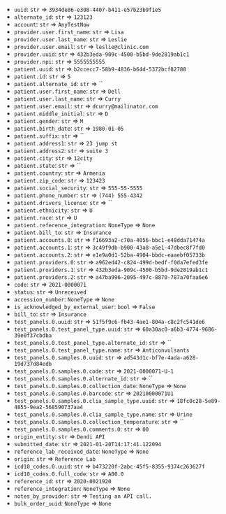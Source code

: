 * `uuid`: `str` => `3934de86-e308-4407-b411-e57b23b9f1e5` 
* `alternate_id`: `str` => `123123` 
* `account`: `str` => `AnyTestNow` 
* `provider.user.first_name`: `str` => `Lisa` 
* `provider.user.last_name`: `str` => `Leslie` 
* `provider.user.email`: `str` => `leslie@clinic.com` 
* `provider.uuid`: `str` => `432b3eda-909c-4500-b5bd-9de2819ab1c1` 
* `provider.npi`: `str` => `5555555555` 
* `patient.uuid`: `str` => `b2ccecc7-58b9-4836-b64d-5372bcf82788` 
* `patient.id`: `str` => `5` 
* `patient.alternate_id`: `str` => `` 
* `patient.user.first_name`: `str` => `Dell` 
* `patient.user.last_name`: `str` => `Curry` 
* `patient.user.email`: `str` => `dcurry@mailinator.com` 
* `patient.middle_initial`: `str` => `D` 
* `patient.gender`: `str` => `M` 
* `patient.birth_date`: `str` => `1980-01-05` 
* `patient.suffix`: `str` => `` 
* `patient.address1`: `str` => `23 jump st` 
* `patient.address2`: `str` => `suite 3` 
* `patient.city`: `str` => `12city` 
* `patient.state`: `str` => `` 
* `patient.country`: `str` => `Armenia` 
* `patient.zip_code`: `str` => `123423` 
* `patient.social_security`: `str` => `555-55-5555` 
* `patient.phone_number`: `str` => `(744) 555-4342` 
* `patient.drivers_license`: `str` => `` 
* `patient.ethnicity`: `str` => `U` 
* `patient.race`: `str` => `U` 
* `patient.reference_integration`: `NoneType` => `None` 
* `patient.bill_to`: `str` => `Insurance` 
* `patient.accounts.0`: `str` => `f16693a2-c70a-4056-bbc1-e48dda71474a` 
* `patient.accounts.1`: `str` => `3c49f9db-b900-43a8-a5e1-47dbec8f7fd0` 
* `patient.accounts.2`: `str` => `e1e9a0d1-52ba-4904-bbdc-eaaebf05733b` 
* `patient.providers.0`: `str` => `a962ed42-c824-499d-bedf-f0da7efed3fe` 
* `patient.providers.1`: `str` => `432b3eda-909c-4500-b5bd-9de2819ab1c1` 
* `patient.providers.2`: `str` => `a47ba996-2095-497c-8870-787a70faa6e6` 
* `code`: `str` => `2021-0000071` 
* `status`: `str` => `Unreceived` 
* `accession_number`: `NoneType` => `None` 
* `is_acknowledged_by_external_user`: `bool` => `False` 
* `bill_to`: `str` => `Insurance` 
* `test_panels.0.uuid`: `str` => `51f5f9c6-fb43-4ae1-804a-c8c2fc541de6` 
* `test_panels.0.test_panel_type.uuid`: `str` => `60a30ac0-a6b3-4774-9686-39e0f37cbdba` 
* `test_panels.0.test_panel_type.alternate_id`: `str` => `` 
* `test_panels.0.test_panel_type.name`: `str` => `Anticonvulsants` 
* `test_panels.0.samples.0.uuid`: `str` => `ad543d1c-bf7e-4ada-a628-19d737d84edb` 
* `test_panels.0.samples.0.code`: `str` => `2021-0000071-U-1` 
* `test_panels.0.samples.0.alternate_id`: `str` => `` 
* `test_panels.0.samples.0.collection_date`: `NoneType` => `None` 
* `test_panels.0.samples.0.barcode`: `str` => `20210000071U1` 
* `test_panels.0.samples.0.clia_sample_type.uuid`: `str` => `18fc0c28-5e89-4855-9ea2-568590737aa4` 
* `test_panels.0.samples.0.clia_sample_type.name`: `str` => `Urine` 
* `test_panels.0.samples.0.collection_temperature`: `str` => `` 
* `test_panels.0.samples.0.comments.0`: `str` => `00` 
* `origin_entity`: `str` => `Dendi API` 
* `submitted_date`: `str` => `2021-01-20T14:17:41.122094` 
* `reference_lab_received_date`: `NoneType` => `None` 
* `origin`: `str` => `Reference Lab` 
* `icd10_codes.0.uuid`: `str` => `b473220f-2abc-45f5-8355-9374c263627f` 
* `icd10_codes.0.full_code`: `str` => `A00.0` 
* `reference_id`: `str` => `2020-0021920` 
* `reference_integration`: `NoneType` => `None` 
* `notes_by_provider`: `str` => `Testing an API call.` 
* `bulk_order_uuid`: `NoneType` => `None` 
